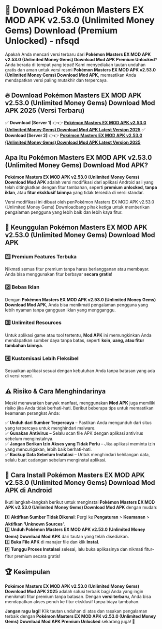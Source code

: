 # 🎯 Download Pokémon Masters EX MOD APK v2.53.0 (Unlimited Money Gems) Download (Premium Unlocked) -  nfsqd

Apakah Anda mencari versi terbaru dari **Pokémon Masters EX MOD APK v2.53.0 (Unlimited Money Gems) Download Mod APK Premium Unlocked**? Anda berada di tempat yang tepat! Kami menyediakan tautan unduhan gratis dan aman untuk versi resmi **Pokémon Masters EX MOD APK v2.53.0 (Unlimited Money Gems) Download Mod APK**, memastikan Anda mendapatkan versi paling mutakhir dan terpercaya.

## 🔥 Download Pokémon Masters EX MOD APK v2.53.0 (Unlimited Money Gems) Download Mod APK 2025 (Versi Terbaru)

✅ **Download [Server 1]** 👉👉 [**Pokémon Masters EX MOD APK v2.53.0 (Unlimited Money Gems) Download Mod APK Latest Version 2025**](https://momento.my/?title=Pokémon_Masters_EX_MOD_APK_v2.53.0_(Unlimited_Money_Gems)_Download)  
✅ **Download [Server 2]** 👉👉 [**Pokémon Masters EX MOD APK v2.53.0 (Unlimited Money Gems) Download Mod APK Latest Version 2025**](https://momento.my/?title=Pokémon_Masters_EX_MOD_APK_v2.53.0_(Unlimited_Money_Gems)_Download)  

## Apa Itu Pokémon Masters EX MOD APK v2.53.0 (Unlimited Money Gems) Download Mod APK?

**Pokémon Masters EX MOD APK v2.53.0 (Unlimited Money Gems) Download Mod APK** adalah versi modifikasi dari aplikasi Android asli yang telah ditingkatkan dengan fitur tambahan, seperti **premium unlocked**, **tanpa iklan**, atau **fitur eksklusif lainnya** yang tidak tersedia di versi standar.

Versi modifikasi ini dibuat oleh penPokémon Masters EX MOD APK v2.53.0 (Unlimited Money Gems) Downloadbang pihak ketiga untuk memberikan pengalaman pengguna yang lebih baik dan lebih kaya fitur.

## 🎯 Keunggulan Pokémon Masters EX MOD APK v2.53.0 (Unlimited Money Gems) Download Mod APK

### 1️⃣ Premium Features Terbuka
Nikmati semua fitur premium tanpa harus berlangganan atau membayar. Anda bisa menggunakan fitur berbayar **secara gratis!**

### 2️⃣ Bebas Iklan
Dengan **Pokémon Masters EX MOD APK v2.53.0 (Unlimited Money Gems) Download Mod APK**, Anda bisa menikmati pengalaman pengguna yang lebih nyaman tanpa gangguan iklan yang mengganggu.

### 3️⃣ Unlimited Resources
Untuk aplikasi game atau tool tertentu, **Mod APK** ini memungkinkan Anda mendapatkan sumber daya tanpa batas, seperti **koin, uang, atau fitur tambahan lainnya**.

### 4️⃣ Kustomisasi Lebih Fleksibel
Sesuaikan aplikasi sesuai dengan kebutuhan Anda tanpa batasan yang ada di versi resmi.

## ⚠️ Risiko & Cara Menghindarinya

Meski menawarkan banyak manfaat, menggunakan **Mod APK** juga memiliki risiko jika Anda tidak berhati-hati. Berikut beberapa tips untuk memastikan keamanan perangkat Anda:

✅ **Unduh dari Sumber Terpercaya** – Pastikan Anda mengunduh dari situs yang terpercaya untuk menghindari malware.  
✅ **Gunakan Antivirus** – Selalu scan file APK dengan aplikasi antivirus sebelum menginstalnya.  
✅ **Jangan Berikan Izin Akses yang Tidak Perlu** – Jika aplikasi meminta izin yang mencurigakan, lebih baik berhati-hati.  
✅ **Backup Data Sebelum Instalasi** – Untuk menghindari kehilangan data, selalu buat cadangan sebelum menginstal aplikasi.

## 📌 Cara Install Pokémon Masters EX MOD APK v2.53.0 (Unlimited Money Gems) Download Mod APK di Android

Ikuti langkah-langkah berikut untuk menginstal **Pokémon Masters EX MOD APK v2.53.0 (Unlimited Money Gems) Download Mod APK** dengan mudah:

1️⃣ **Aktifkan Sumber Tidak Dikenal**: Pergi ke **Pengaturan** > **Keamanan** > **Aktifkan 'Unknown Sources'**.  
2️⃣ **Unduh Pokémon Masters EX MOD APK v2.53.0 (Unlimited Money Gems) Download Mod APK** dari tautan yang telah disediakan.  
3️⃣ **Buka File APK** di manajer file dan klik **Instal**.  
4️⃣ **Tunggu Proses Instalasi** selesai, lalu buka aplikasinya dan nikmati fitur-fitur premium secara gratis!

## 🏆 Kesimpulan

**Pokémon Masters EX MOD APK v2.53.0 (Unlimited Money Gems) Download Mod APK 2025** adalah solusi terbaik bagi Anda yang ingin menikmati fitur premium tanpa batasan. Dengan **versi terbaru**, Anda bisa mendapatkan akses penuh ke fitur eksklusif tanpa biaya tambahan.

**Jangan ragu lagi!** Klik tautan unduhan di atas dan rasakan pengalaman terbaik dengan **Pokémon Masters EX MOD APK v2.53.0 (Unlimited Money Gems) Download Mod APK Premium Unlocked** sekarang juga! 🚀
